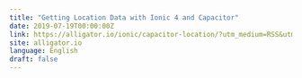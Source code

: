 ```yaml
---
title: "Getting Location Data with Ionic 4 and Capacitor"
date: 2019-07-19T00:00:00Z
link: https://alligator.io/ionic/capacitor-location/?utm_medium=RSS&utm_source=news.12bit.vn
site: alligator.io
language: English
draft: false
---
```

